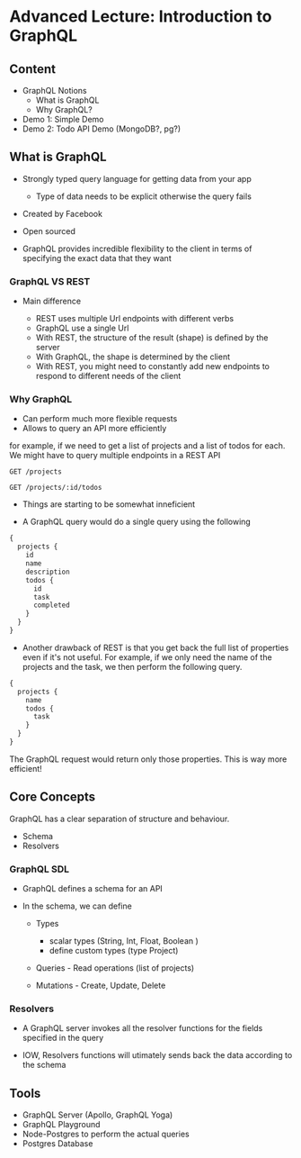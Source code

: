 # Advanced Lecture: Introduction to GraphQL

## Content

- GraphQL Notions
  - What is GraphQL
  - Why GraphQL?
- Demo 1: Simple Demo
- Demo 2: Todo API Demo (MongoDB?, pg?)

## What is GraphQL

- Strongly typed query language for getting data from your app

  - Type of data needs to be explicit otherwise the query fails

- Created by Facebook
- Open sourced
- GraphQL provides incredible flexibility to the client in terms of specifying the exact data that they want

### GraphQL VS REST

- Main difference

  - REST uses multiple Url endpoints with different verbs
  - GraphQL use a single Url
  - With REST, the structure of the result (shape) is defined by the server
  - With GraphQL, the shape is determined by the client
  - With REST, you might need to constantly add new endpoints to respond to different needs of the client

### Why GraphQL

- Can perform much more flexible requests
- Allows to query an API more efficiently

for example, if we need to get a list of projects and a list of todos for each. We might have to query multiple endpoints in a REST API

`GET /projects`

`GET /projects/:id/todos`

- Things are starting to be somewhat inneficient

- A GraphQL query would do a single query using the following

```js
{
  projects {
    id
    name
    description
    todos {
      id
      task
      completed
    }
  }
}
```

- Another drawback of REST is that you get back the full list of properties even if it's not useful. For example, if we only need the name of the projects and the task, we then perform the following query.

```js
{
  projects {
    name
    todos {
      task
    }
  }
}
```

The GraphQL request would return only those properties. This is way more efficient!

## Core Concepts

GraphQL has a clear separation of structure and behaviour.

- Schema
- Resolvers

### GraphQL SDL

- GraphQL defines a schema for an API
- In the schema, we can define

  - Types

    - scalar types (String, Int, Float, Boolean )
    - define custom types (type Project)

  - Queries - Read operations (list of projects)

  - Mutations - Create, Update, Delete

### Resolvers

- A GraphQL server invokes all the resolver functions for the fields specified in the query

- IOW, Resolvers functions will utimately sends back the data according to the schema

## Tools

- GraphQL Server (Apollo, GraphQL Yoga)
- GraphQL Playground
- Node-Postgres to perform the actual queries
- Postgres Database
